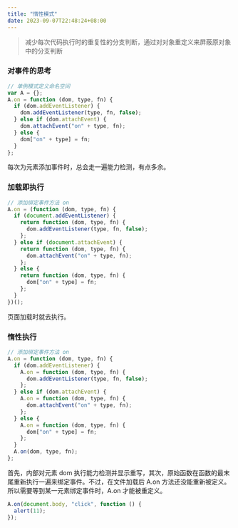 ```yaml
---
title: "惰性模式"
date: 2023-09-07T22:48:24+08:00
---
```


> 减少每次代码执行时的重复性的分支判断，通过对对象重定义来屏蔽原对象中的分支判断

### 对事件的思考

```js
// 单例模式定义命名空间
var A = {};
A.on = function (dom, type, fn) {
  if (dom.addEventListener) {
    dom.addEventListener(type, fn, false);
  } else if (dom.attachEvent) {
    dom.attachEvent("on" + type, fn);
  } else {
    dom["on" + type] = fn;
  }
};
```

每次为元素添加事件时，总会走一遍能力检测，有点多余。

### 加载即执行

```js
// 添加绑定事件方法 on
A.on = (function (dom, type, fn) {
  if (document.addEventListener) {
    return function (dom, type, fn) {
      dom.addEventListener(type, fn, false);
    };
  } else if (document.attachEvent) {
    return function (dom, type, fn) {
      dom.attachEvent("on" + type, fn);
    };
  } else {
    return function (dom, type, fn) {
      dom["on" + type] = fn;
    };
  }
})();
```

页面加载时就去执行。

### 惰性执行

```js
// 添加绑定事件方法 on
A.on = function (dom, type, fn) {
  if (dom.addEventListener) {
    A.on = function (dom, type, fn) {
      dom.addEventListener(type, fn, false);
    };
  } else if (dom.attachEvent) {
    A.on = function (dom, type, fn) {
      dom.attachEvent("on" + type, fn);
    };
  } else {
    A.on = function (dom, type, fn) {
      dom["on" + type] = fn;
    };
  }
  A.on(dom, type, fn);
};
```

首先，内部对元素 dom 执行能力检测并显示重写，其次，原始函数在函数的最末尾重新执行一遍来绑定事件。不过，在文件加载后 A.on 方法还没能重新被定义。所以需要等到某一元素绑定事件时，A.on 才能被重定义。

```js
A.on(document.body, "click", function () {
  alert(11);
});
```
